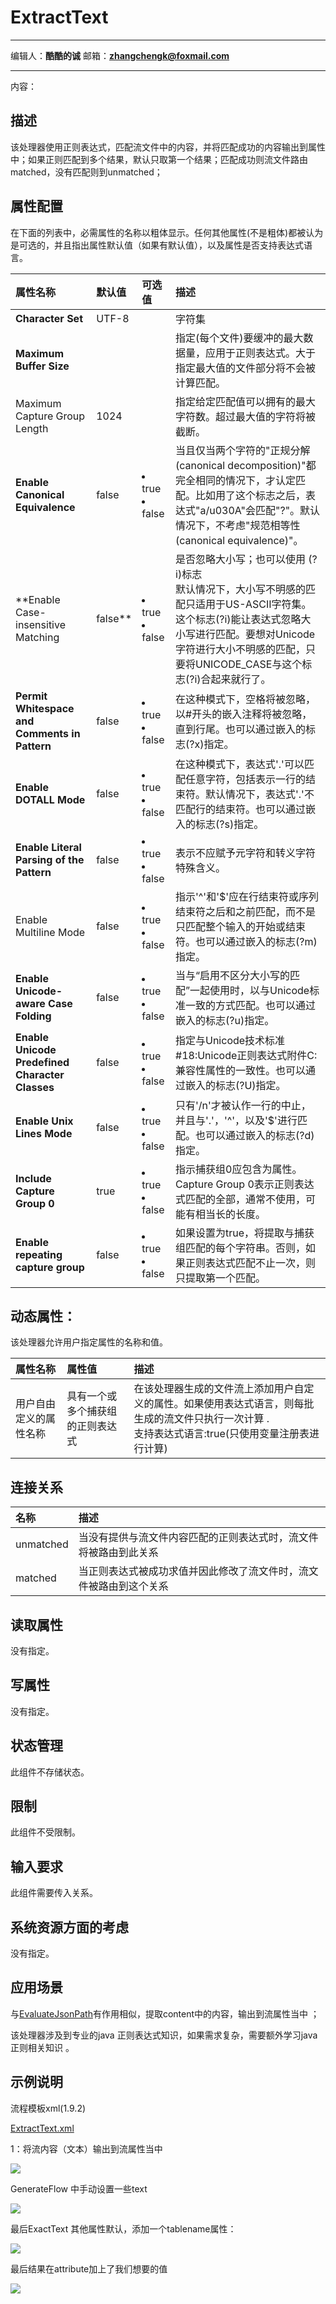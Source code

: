# ExtractText
***
编辑人：__**酷酷的诚**__  邮箱：**zhangchengk@foxmail.com** 
***
内容：


## 描述

该处理器使用正则表达式，匹配流文件中的内容，并将匹配成功的内容输出到属性中；如果正则匹配到多个结果，默认只取第一个结果；匹配成功则流文件路由matched，没有匹配则到unmatched；

## 属性配置

在下面的列表中，必需属性的名称以粗体显示。任何其他属性(不是粗体)都被认为是可选的，并且指出属性默认值（如果有默认值），以及属性是否支持表达式语言。

|属性名称|默认值|可选值|描述|
|:-|:-|:-|:-|
|**Character Set**|UTF-8||字符集|
|**Maximum Buffer Size**|||指定(每个文件)要缓冲的最大数据量，应用于正则表达式。大于指定最大值的文件部分将不会被计算匹配。|
|Maximum Capture Group Length|1024||指定给定匹配值可以拥有的最大字符数。超过最大值的字符将被截断。|
|**Enable Canonical Equivalence**|false|<li>true</li><li>false</li>|当且仅当两个字符的"正规分解(canonical decomposition)"都完全相同的情况下，才认定匹配。比如用了这个标志之后，表达式"a/u030A"会匹配"?"。默认情况下，不考虑"规范相等性(canonical equivalence)"。|
|**Enable Case-insensitive Matching|false**|<li>true</li><li>false</li>|是否忽略大小写；也可以使用 (?i)标志<br>默认情况下，大小写不明感的匹配只适用于US-ASCII字符集。这个标志(?i)能让表达式忽略大小写进行匹配。要想对Unicode字符进行大小不明感的匹配，只要将UNICODE_CASE与这个标志(?i)合起来就行了。|
|**Permit Whitespace and Comments in Pattern**|false|<li>true</li><li>false</li>|在这种模式下，空格将被忽略，以#开头的嵌入注释将被忽略，直到行尾。也可以通过嵌入的标志(?x)指定。|
|**Enable DOTALL Mode**|false|<li>true</li><li>false</li>|在这种模式下，表达式'.'可以匹配任意字符，包括表示一行的结束符。默认情况下，表达式'.'不匹配行的结束符。也可以通过嵌入的标志(?s)指定。|
|**Enable Literal Parsing of the Pattern**|false|<li>true</li><li>false</li>|表示不应赋予元字符和转义字符特殊含义。|
|Enable Multiline Mode|false|<li>true</li><li>false</li>|指示'^'和'$'应在行结束符或序列结束符之后和之前匹配，而不是只匹配整个输入的开始或结束符。也可以通过嵌入的标志(?m)指定。|
|**Enable Unicode-aware Case Folding**|false|<li>true</li><li>false</li>|当与“启用不区分大小写的匹配”一起使用时，以与Unicode标准一致的方式匹配。也可以通过嵌入的标志(?u)指定。|
|**Enable Unicode Predefined Character Classes**|false|<li>true</li><li>false</li>|指定与Unicode技术标准#18:Unicode正则表达式附件C:兼容性属性的一致性。也可以通过嵌入的标志(?U)指定。|
|**Enable Unix Lines Mode**|false|<li>true</li><li>false</li>|只有'/n'才被认作一行的中止，并且与'.'，'^'，以及'$'进行匹配。也可以通过嵌入的标志(?d)指定。|
|**Include Capture Group 0**|true|<li>true</li><li>false</li>|指示捕获组0应包含为属性。Capture Group 0表示正则表达式匹配的全部，通常不使用，可能有相当长的长度。|
|**Enable repeating capture group**|false|<li>true</li><li>false</li>|如果设置为true，将提取与捕获组匹配的每个字符串。否则，如果正则表达式匹配不止一次，则只提取第一个匹配。|

## 动态属性：

该处理器允许用户指定属性的名称和值。

|属性名称|属性值|描述|
|:-|:-|:-|
|用户自由定义的属性名称	|具有一个或多个捕获组的正则表达式|在该处理器生成的文件流上添加用户自定义的属性。如果使用表达式语言，则每批生成的流文件只执行一次计算 .<br>支持表达式语言:true(只使用变量注册表进行计算)|

## 连接关系

|名称|描述|
|:-|:-|
|unmatched|当没有提供与流文件内容匹配的正则表达式时，流文件将被路由到此关系|
|matched|当正则表达式被成功求值并因此修改了流文件时，流文件被路由到这个关系|

## 读取属性

没有指定。

## 写属性

没有指定。

## 状态管理

此组件不存储状态。

## 限制

此组件不受限制。

## 输入要求

此组件需要传入关系。

## 系统资源方面的考虑

没有指定。

## 应用场景

与[EvaluateJsonPath](./EvaluateJsonPath)有作用相似，提取content中的内容，输出到流属性当中 ；

该处理器涉及到专业的java 正则表达式知识，如果需求复杂，需要额外学习java正则相关知识 。

## 示例说明

<p>流程模板xml(1.9.2)</p>
<a href="../template/ExtractText.xml" download="ExtractText.xml">ExtractText.xml</a>

1：将流内容（文本）输出到流属性当中 

![](./img/ExtractText/dataflow.png)

GenerateFlow  中手动设置一些text

![](./img/ExtractText/input.png)

最后ExactText  其他属性默认，添加一个tablename属性：

![](./img/ExtractText/config.png)

最后结果在attribute加上了我们想要的值

![](./img/ExtractText/result.png)